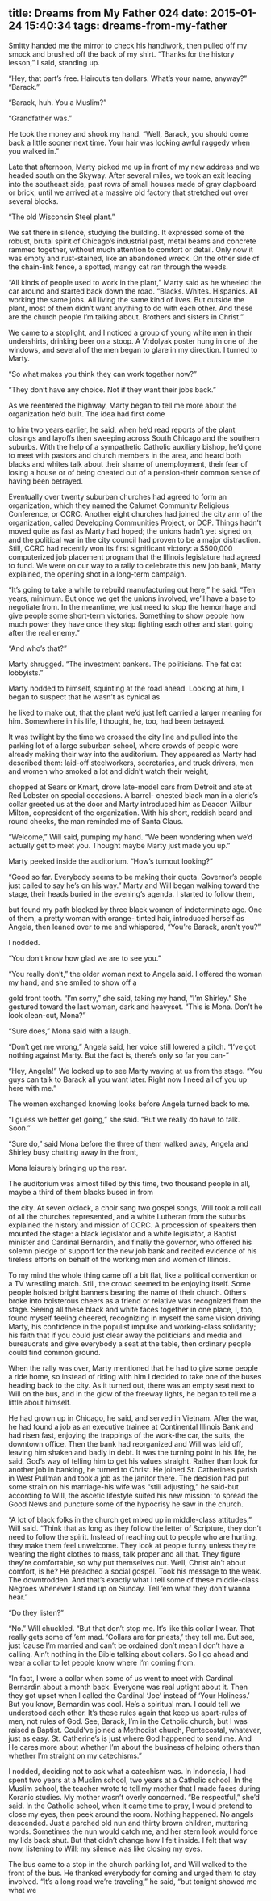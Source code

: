 title: Dreams from My Father 024
date: 2015-01-24 15:40:34
tags: dreams-from-my-father
---

Smitty handed me the mirror to check his handiwork, then pulled off my smock and brushed off the back of my shirt. “Thanks for the history lesson,” I said, standing up.

“Hey, that part’s free. Haircut’s ten dollars. What’s your name, anyway?” “Barack.”

“Barack, huh. You a Muslim?”

“Grandfather was.”

He took the money and shook my hand. “Well, Barack, you should come back a little sooner next time. Your hair was looking awful raggedy when you walked in.”

Late that afternoon, Marty picked me up in front of my new address and we headed south on the Skyway. After several miles, we took an exit leading into the southeast side, past rows of small houses made of gray clapboard or brick, until we arrived at a massive old factory that stretched out over several blocks.

“The old Wisconsin Steel plant.”

We sat there in silence, studying the building. It expressed some of the robust, brutal spirit of Chicago’s industrial past, metal beams and concrete rammed together, without much attention to comfort or detail. Only now it was empty and rust-stained, like an abandoned wreck. On the other side of the chain-link fence, a spotted, mangy cat ran through the weeds.

“All kinds of people used to work in the plant,” Marty said as he wheeled the car around and started back down the road. “Blacks. Whites. Hispanics. All working the same jobs. All living the same kind of lives. But outside the plant, most of them didn’t want anything to do with each other. And these are the church people I’m talking about. Brothers and sisters in Christ.”

We came to a stoplight, and I noticed a group of young white men in their undershirts, drinking beer on a stoop. A Vrdolyak poster hung in one of the windows, and several of the men began to glare in my direction. I turned to Marty.

“So what makes you think they can work together now?”

“They don’t have any choice. Not if they want their jobs back.”

As we reentered the highway, Marty began to tell me more about the organization he’d built. The idea had first come

to him two years earlier, he said, when he’d read reports of the plant closings and layoffs then sweeping across South Chicago and the southern suburbs. With the help of a sympathetic Catholic auxiliary bishop, he’d gone to meet with pastors and church members in the area, and heard both blacks and whites talk about their shame of unemployment, their fear of losing a house or of being cheated out of a pension-their common sense of having been betrayed.

Eventually over twenty suburban churches had agreed to form an organization, which they named the Calumet Community Religious Conference, or CCRC. Another eight churches had joined the city arm of the organization, called Developing Communities Project, or DCP. Things hadn’t moved quite as fast as Marty had hoped; the unions hadn’t yet signed on, and the political war in the city council had proven to be a major distraction. Still, CCRC had recently won its first significant victory: a $500,000 computerized job placement program that the Illinois legislature had agreed to fund. We were on our way to a rally to celebrate this new job bank, Marty explained, the opening shot in a long-term campaign.

“It’s going to take a while to rebuild manufacturing out here,” he said. “Ten years, minimum. But once we get the unions involved, we’ll have a base to negotiate from. In the meantime, we just need to stop the hemorrhage and give people some short-term victories. Something to show people how much power they have once they stop fighting each other and start going after the real enemy.”

“And who’s that?”

Marty shrugged. “The investment bankers. The politicians. The fat cat lobbyists.”

Marty nodded to himself, squinting at the road ahead. Looking at him, I began to suspect that he wasn’t as cynical as

he liked to make out, that the plant we’d just left carried a larger meaning for him. Somewhere in his life, I thought, he, too, had been betrayed.

It was twilight by the time we crossed the city line and pulled into the parking lot of a large suburban school, where crowds of people were already making their way into the auditorium. They appeared as Marty had described them: laid-off steelworkers, secretaries, and truck drivers, men and women who smoked a lot and didn’t watch their weight,

shopped at Sears or Kmart, drove late-model cars from Detroit and ate at Red Lobster on special occasions. A barrel- chested black man in a cleric’s collar greeted us at the door and Marty introduced him as Deacon Wilbur Milton, copresident of the organization. With his short, reddish beard and round cheeks, the man reminded me of Santa Claus.

“Welcome,” Will said, pumping my hand. “We been wondering when we’d actually get to meet you. Thought maybe Marty just made you up.”

Marty peeked inside the auditorium. “How’s turnout looking?”

“Good so far. Everybody seems to be making their quota. Governor’s people just called to say he’s on his way.” Marty and Will began walking toward the stage, their heads buried in the evening’s agenda. I started to follow them,

but found my path blocked by three black women of indeterminate age. One of them, a pretty woman with orange- tinted hair, introduced herself as Angela, then leaned over to me and whispered, “You’re Barack, aren’t you?”

I nodded.

“You don’t know how glad we are to see you.”

“You really don’t,” the older woman next to Angela said. I offered the woman my hand, and she smiled to show off a

gold front tooth. “I’m sorry,” she said, taking my hand, “I’m Shirley.” She gestured toward the last woman, dark and heavyset. “This is Mona. Don’t he look clean-cut, Mona?”

“Sure does,” Mona said with a laugh.

“Don’t get me wrong,” Angela said, her voice still lowered a pitch. “I’ve got nothing against Marty. But the fact is, there’s only so far you can-”

“Hey, Angela!” We looked up to see Marty waving at us from the stage. “You guys can talk to Barack all you want later. Right now I need all of you up here with me.”

The women exchanged knowing looks before Angela turned back to me.

“I guess we better get going,” she said. “But we really do have to talk. Soon.”

“Sure do,” said Mona before the three of them walked away, Angela and Shirley busy chatting away in the front,

Mona leisurely bringing up the rear.

The auditorium was almost filled by this time, two thousand people in all, maybe a third of them blacks bused in from

the city. At seven o’clock, a choir sang two gospel songs, Will took a roll call of all the churches represented, and a white Lutheran from the suburbs explained the history and mission of CCRC. A procession of speakers then mounted the stage: a black legislator and a white legislator, a Baptist minister and Cardinal Bernardin, and finally the governor, who offered his solemn pledge of support for the new job bank and recited evidence of his tireless efforts on behalf of the working men and women of Illinois.

To my mind the whole thing came off a bit flat, like a political convention or a TV wrestling match. Still, the crowd seemed to be enjoying itself. Some people hoisted bright banners bearing the name of their church. Others broke into boisterous cheers as a friend or relative was recognized from the stage. Seeing all these black and white faces together in one place, I, too, found myself feeling cheered, recognizing in myself the same vision driving Marty, his confidence in the populist impulse and working-class solidarity; his faith that if you could just clear away the politicians and media and bureaucrats and give everybody a seat at the table, then ordinary people could find common ground.

When the rally was over, Marty mentioned that he had to give some people a ride home, so instead of riding with him I decided to take one of the buses heading back to the city. As it turned out, there was an empty seat next to Will on the bus, and in the glow of the freeway lights, he began to tell me a little about himself.

He had grown up in Chicago, he said, and served in Vietnam. After the war, he had found a job as an executive trainee at Continental Illinois Bank and had risen fast, enjoying the trappings of the work-the car, the suits, the downtown office. Then the bank had reorganized and Will was laid off, leaving him shaken and badly in debt. It was the turning point in his life, he said, God’s way of telling him to get his values straight. Rather than look for another job in banking, he turned to Christ. He joined St. Catherine’s parish in West Pullman and took a job as the janitor there. The decision had put some strain on his marriage-his wife was “still adjusting,” he said-but according to Will, the ascetic lifestyle suited his new mission: to spread the Good News and puncture some of the hypocrisy he saw in the church.

“A lot of black folks in the church get mixed up in middle-class attitudes,” Will said. “Think that as long as they follow the letter of Scripture, they don’t need to follow the spirit. Instead of reaching out to people who are hurting, they make them feel unwelcome. They look at people funny unless they’re wearing the right clothes to mass, talk proper and all that. They figure they’re comfortable, so why put themselves out. Well, Christ ain’t about comfort, is he? He preached a social gospel. Took his message to the weak. The downtrodden. And that’s exactly what I tell some of these middle-class Negroes whenever I stand up on Sunday. Tell ’em what they don’t wanna hear.”

“Do they listen?”

“No.” Will chuckled. “But that don’t stop me. It’s like this collar I wear. That really gets some of ’em mad. ‘Collars are for priests,’ they tell me. But see, just ’cause I’m married and can’t be ordained don’t mean I don’t have a calling. Ain’t nothing in the Bible talking about collars. So I go ahead and wear a collar to let people know where I’m coming from.

“In fact, I wore a collar when some of us went to meet with Cardinal Bernardin about a month back. Everyone was real uptight about it. Then they got upset when I called the Cardinal ‘Joe’ instead of ‘Your Holiness.’ But you know, Bernardin was cool. He’s a spiritual man. I could tell we understood each other. It’s these rules again that keep us apart-rules of men, not rules of God. See, Barack, I’m in the Catholic church, but I was raised a Baptist. Could’ve joined a Methodist church, Pentecostal, whatever, just as easy. St. Catherine’s is just where God happened to send me. And He cares more about whether I’m about the business of helping others than whether I’m straight on my catechisms.”

I nodded, deciding not to ask what a catechism was. In Indonesia, I had spent two years at a Muslim school, two years at a Catholic school. In the Muslim school, the teacher wrote to tell my mother that I made faces during Koranic studies. My mother wasn’t overly concerned. “Be respectful,” she’d said. In the Catholic school, when it came time to pray, I would pretend to close my eyes, then peek around the room. Nothing happened. No angels descended. Just a parched old nun and thirty brown children, muttering words. Sometimes the nun would catch me, and her stern look would force my lids back shut. But that didn’t change how I felt inside. I felt that way now, listening to Will; my silence was like closing my eyes.

The bus came to a stop in the church parking lot, and Will walked to the front of the bus. He thanked everybody for coming and urged them to stay involved. “It’s a long road we’re traveling,” he said, “but tonight showed me what we

